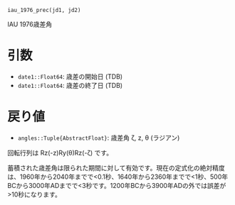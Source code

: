 ```
iau_1976_prec(jd1, jd2)
```

IAU 1976歳差角

# 引数

  * `date1::Float64`: 歳差の開始日 (TDB)
  * `date1::Float64`: 歳差の終了日 (TDB)

# 戻り値

  * `angles::Tuple{AbstractFloat}`: 歳差角 ζ, z, θ (ラジアン)

回転行列は Rz(-z)Ry(θ)Rz(-ζ) です。

蓄積された歳差角は限られた期間に対して有効です。現在の定式化の絶対精度は、1960年から2040年までで<0.1秒、1640年から2360年までで<1秒、500年BCから3000年ADまでで<3秒です。1200年BCから3900年ADの外では誤差が>10秒になります。

